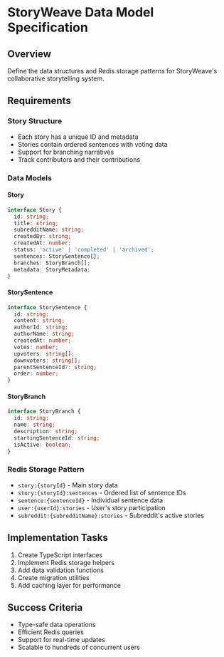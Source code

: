 # StoryWeave Data Model Specification

## Overview
Define the data structures and Redis storage patterns for StoryWeave's collaborative storytelling system.

## Requirements

### Story Structure
- Each story has a unique ID and metadata
- Stories contain ordered sentences with voting data
- Support for branching narratives
- Track contributors and their contributions

### Data Models

#### Story
```typescript
interface Story {
  id: string;
  title: string;
  subredditName: string;
  createdBy: string;
  createdAt: number;
  status: 'active' | 'completed' | 'archived';
  sentences: StorySentence[];
  branches: StoryBranch[];
  metadata: StoryMetadata;
}
```

#### StorySentence
```typescript
interface StorySentence {
  id: string;
  content: string;
  authorId: string;
  authorName: string;
  createdAt: number;
  votes: number;
  upvoters: string[];
  downvoters: string[];
  parentSentenceId?: string;
  order: number;
}
```

#### StoryBranch
```typescript
interface StoryBranch {
  id: string;
  name: string;
  description: string;
  startingSentenceId: string;
  isActive: boolean;
}
```

### Redis Storage Pattern
- `story:{storyId}` - Main story data
- `story:{storyId}:sentences` - Ordered list of sentence IDs
- `sentence:{sentenceId}` - Individual sentence data
- `user:{userId}:stories` - User's story participation
- `subreddit:{subredditName}:stories` - Subreddit's active stories

## Implementation Tasks
1. Create TypeScript interfaces
2. Implement Redis storage helpers
3. Add data validation functions
4. Create migration utilities
5. Add caching layer for performance

## Success Criteria
- Type-safe data operations
- Efficient Redis queries
- Support for real-time updates
- Scalable to hundreds of concurrent users